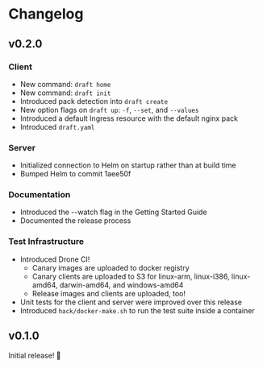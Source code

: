 # Changelog

## v0.2.0

### Client

* New command: `draft home`
* New command: `draft init`
* Introduced pack detection into `draft create`
* New option flags on `draft up`: `-f`, `--set`, and `--values`
* Introduced a default Ingress resource with the default nginx pack
* Introduced `draft.yaml`

### Server

* Initialized connection to Helm on startup rather than at build time
* Bumped Helm to commit 1aee50f

### Documentation

* Introduced the --watch flag in the Getting Started Guide
* Documented the release process 

### Test Infrastructure

* Introduced Drone CI!
  * Canary images are uploaded to docker registry
  * Canary clients are uploaded to S3 for linux-arm, linux-i386, linux-amd64, darwin-amd64, and windows-amd64
  * Release images and clients are uploaded, too!
* Unit tests for the client and server were improved over this release
* Introduced `hack/docker-make.sh` to run the test suite inside a container

## v0.1.0

Initial release! :tada:
